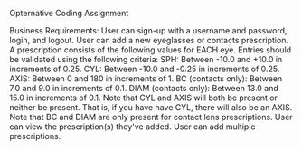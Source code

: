 Opternative Coding Assignment

Business Requirements:
User can sign-up with a username and password, login, and logout.
User can add a new eyeglasses or contacts prescription. A prescription consists of the following values for EACH eye. Entries should be validated using the following criteria:
SPH: Between -10.0 and +10.0 in increments of 0.25.
CYL: Between -10.0 and -0.25 in increments of 0.25.
AXIS: Between 0 and 180 in increments of 1.
BC (contacts only): Between 7.0 and 9.0 in increments of 0.1.
DIAM (contacts only): Between 13.0 and 15.0 in increments of 0.1.
Note that CYL and AXIS will both be present or neither be present. That is, if you have have CYL, there will also be an AXIS.
Note that BC and DIAM are only present for contact lens prescriptions.
User can view the prescription(s) they've added.
User can add multiple prescriptions.
